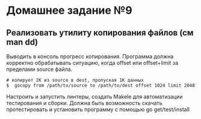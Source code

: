 # Домашнее задание №9
## Реализовать утилиту копирования файлов  (см man dd)

Выводить в консоль прогресс копирования. Программа
должна корректно обрабатывать ситуацию, когда offset или offset+limit за пределами source файла.

``` 
# копирует 2К из source в dest, пропуская 1K данных
$  gocopy ­from /path/to/source ­to /path/to/dest ­offset 1024 ­limit 2048
```
Настроить и запустить линтеры, создать Makele для автоматизации тестирования и сборки. Должна быть
возможность скачать протестировать и установить программу с помощью go get/test/install